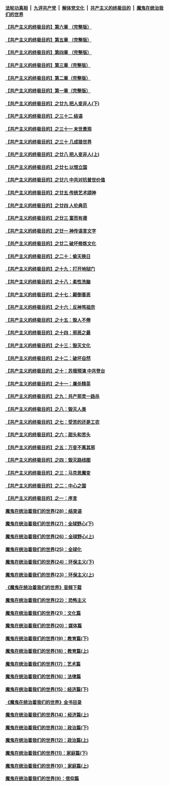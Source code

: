 ####  [法轮功真相](../../../../basic/blob/master/README.md?t=06082231) &nbsp;|&nbsp; [九评共产党](../../../../9ping.md/blob/master/README.md?t=06082231) &nbsp;|&nbsp; [解体党文化](../../../../jtdwh.md/blob/master/README.md?t=06082231)  &nbsp;|&nbsp; [共产主义的终极目的](../../../../gczydzjmd.md/blob/master/README.md?t=06082231) &nbsp;|&nbsp; [魔鬼在统治我们的世界](../../../../mgztzwmdsj.md/blob/master/README.md?t=06082231) 

#### [【共产主义的终极目的】第六章 （完整版）](../pages/nsc422/n11428913.md?t=06082231) 

#### [【共产主义的终极目的】第五章 （完整版）](../pages/nsc422/n11428912.md?t=06082231) 

#### [【共产主义的终极目的】第四章 （完整版）](../pages/nsc422/n11428907.md?t=06082231) 

#### [【共产主义的终极目的】第三章（完整版）](../pages/nsc422/n11428848.md?t=06082231) 

#### [【共产主义的终极目的】第二章（完整版）](../pages/nsc422/n11428831.md?t=06082231) 

#### [【共产主义的终极目的】第一章（完整版）](../pages/nsc422/n11417651.md?t=06082231) 

#### [【共产主义的终极目的】之廿九 把人变非人(下)](../pages/nsc422/n11344140.md?t=06082231) 

#### [【共产主义的终极目的】之三十二 结语](../pages/nsc422/n11360535.md?t=06082231) 

#### [【共产主义的终极目的】之三十一 末世景观](../pages/nsc422/n11351129.md?t=06082231) 

#### [【共产主义的终极目的】之三十 几成狼世界](../pages/nsc422/n11348280.md?t=06082231) 

#### [【共产主义的终极目的】之廿八 把人变非人(上)](../pages/nsc422/n11340492.md?t=06082231) 

#### [【共产主义的终极目的】之廿七 以恨立国](../pages/nsc422/n11336944.md?t=06082231) 

#### [【共产主义的终极目的】之廿六 中共对抗普世价值](../pages/nsc422/n11324785.md?t=06082231) 

#### [【共产主义的终极目的】之廿五 传统艺术颂神](../pages/nsc422/n11296396.md?t=06082231) 

#### [【共产主义的终极目的】之廿四 人伦典范](../pages/nsc422/n11296397.md?t=06082231) 

#### [【共产主义的终极目的】之廿三 富而有德](../pages/nsc422/n11283598.md?t=06082231) 

#### [【共产主义的终极目的】之廿一 神传语言文字](../pages/nsc422/n11263265.md?t=06082231) 

#### [【共产主义的终极目的】之廿二 破坏修炼文化](../pages/nsc422/n11245728.md?t=06082231) 

#### [【共产主义的终极目的】之二十：偷天换日](../pages/nsc422/n11238846.md?t=06082231) 

#### [【共产主义的终极目的】之十九：打开地狱门](../pages/nsc422/n11206376.md?t=06082231) 

#### [【共产主义的终极目的】之十八：柔性洗脑](../pages/nsc422/n11199994.md?t=06082231) 

#### [【共产主义的终极目的】之十七：颠倒善恶](../pages/nsc422/n11179782.md?t=06082231) 

#### [【共产主义的终极目的】之十六：反神骂祖宗](../pages/nsc422/n11166798.md?t=06082231) 

#### [【共产主义的终极目的】之十五：毁人不倦](../pages/nsc422/n11166792.md?t=06082231) 

#### [【共产主义的终极目的】之十四：邪恶之最](../pages/nsc422/n11150249.md?t=06082231) 

#### [【共产主义的终极目的】之十三：毁灭文化](../pages/nsc422/n11135227.md?t=06082231) 

#### [【共产主义的终极目的】之十二：破坏自然](../pages/nsc422/n11135214.md?t=06082231) 

#### [【共产主义的终极目的】之十：苏俄预演 中共登台](../pages/nsc422/n11118424.md?t=06082231) 

#### [【共产主义的终极目的】之十一：屠杀精英](../pages/nsc422/n11118442.md?t=06082231) 

#### [【共产主义的终极目的】之九：共产邪灵一路杀](../pages/nsc422/n11114139.md?t=06082231) 

#### [【共产主义的终极目的】之八：毁灭人类](../pages/nsc422/n11108503.md?t=06082231) 

#### [【共产主义的终极目的】之七：受苦的还是工农](../pages/nsc422/n11101809.md?t=06082231) 

#### [【共产主义的终极目的】之六：甜头和苦头](../pages/nsc422/n11096971.md?t=06082231) 

#### [【共产主义的终极目的】之五：万变不离其邪](../pages/nsc422/n11091285.md?t=06082231) 

#### [【共产主义的终极目的】之四：毁灭路线图](../pages/nsc422/n11086284.md?t=06082231) 

#### [【共产主义的终极目的】之三：马克思魔变](../pages/nsc422/n11061941.md?t=06082231) 

#### [【共产主义的终极目的】之二：中心之国](../pages/nsc422/n11047728.md?t=06082231) 

#### [【共产主义的终极目的】之一：序言](../pages/nsc422/n11086077.md?t=06082231) 

#### [魔鬼在统治着我们的世界(28)：结束语](../pages/nsc422/n10936246.md?t=06082231) 

#### [魔鬼在统治着我们的世界(27)：全球野心(下)](../pages/nsc422/n10928319.md?t=06082231) 

#### [魔鬼在统治着我们的世界(26)：全球野心(上)](../pages/nsc422/n10900318.md?t=06082231) 

#### [魔鬼在统治着我们的世界(25)：全球化](../pages/nsc422/n10788205.md?t=06082231) 

#### [魔鬼在统治着我们的世界(24)：环保主义(下)](../pages/nsc422/n10695307.md?t=06082231) 

#### [魔鬼在统治着我们的世界(23)：环保主义(上)](../pages/nsc422/n10688613.md?t=06082231) 

#### [《魔鬼在统治着我们的世界》音频下载](../pages/nsc422/n10635553.md?t=06082231) 

#### [魔鬼在统治着我们的世界(22)：恐怖主义](../pages/nsc422/n10614727.md?t=06082231) 

#### [魔鬼在统治着我们的世界(21)：文化篇](../pages/nsc422/n10597706.md?t=06082231) 

#### [魔鬼在统治着我们的世界(20)：媒体篇](../pages/nsc422/n10586579.md?t=06082231) 

#### [魔鬼在统治着我们的世界(19)：教育篇(下)](../pages/nsc422/n10564808.md?t=06082231) 

#### [魔鬼在统治着我们的世界(18)：教育篇(上)](../pages/nsc422/n10526970.md?t=06082231) 

#### [魔鬼在统治着我们的世界(17)：艺术篇](../pages/nsc422/n10499093.md?t=06082231) 

#### [魔鬼在统治着我们的世界(16)：法律篇](../pages/nsc422/n10485969.md?t=06082231) 

#### [魔鬼在统治着我们的世界(15)：经济篇(下)](../pages/nsc422/n10469975.md?t=06082231) 

#### [《魔鬼在统治着我们的世界》全书目录](../pages/nsc422/n10464261.md?t=06082231) 

#### [魔鬼在统治着我们的世界(14)：经济篇(上)](../pages/nsc422/n10457370.md?t=06082231) 

#### [魔鬼在统治着我们的世界(13)：政治篇(下)](../pages/nsc422/n10448270.md?t=06082231) 

#### [魔鬼在统治着我们的世界(12)：政治篇(上)](../pages/nsc422/n10444576.md?t=06082231) 

#### [魔鬼在统治着我们的世界(11)：家庭篇(下)](../pages/nsc422/n10440961.md?t=06082231) 

#### [魔鬼在统治着我们的世界(10)：家庭篇(上)](../pages/nsc422/n10435448.md?t=06082231) 

#### [魔鬼在统治着我们的世界(9)：信仰篇](../pages/nsc422/n10432159.md?t=06082231) 

